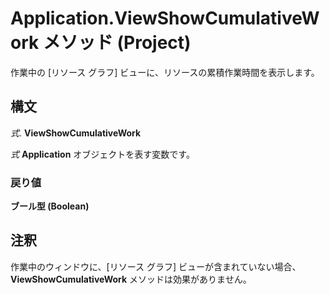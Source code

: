 
# Application.ViewShowCumulativeWork メソッド (Project)

作業中の [リソース グラフ] ビューに、リソースの累積作業時間を表示します。


## 構文

 _式_. **ViewShowCumulativeWork**

 _式_ **Application** オブジェクトを表す変数です。


### 戻り値

 **ブール型 (Boolean)**


## 注釈

作業中のウィンドウに、[リソース グラフ] ビューが含まれていない場合、  **ViewShowCumulativeWork** メソッドは効果がありません。

